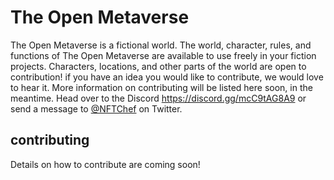 # The Open Metaverse
The Open Metaverse is a fictional world. The world, character, rules, and functions of The Open Metaverse are available to use freely in your fiction projects. Characters, locations, and other parts of the world are open to contribution! if you have an idea you would like to contribute, we would love to hear it. More information on contributing will be listed here soon, in the meantime. Head over to the Discord https://discord.gg/mcC9tAG8A9 or send a message to [@NFTChef](https://twitter.com/nftchef) on Twitter.

## contributing
Details on how to contribute are coming soon!
